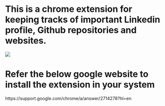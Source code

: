 <h1>This is a chrome extension for keeping tracks of important Linkedin profile, Github repositories and websites.</h1>
<img src="https://github.com/helloArnab/Lead-Tracker/assets/99715406/c4d10408-bc45-40d8-96ea-eb3856d52b46">
<h1>Refer the below google website to install the extension in your system</h1>
https://support.google.com/chrome/a/answer/2714278?hl=en
